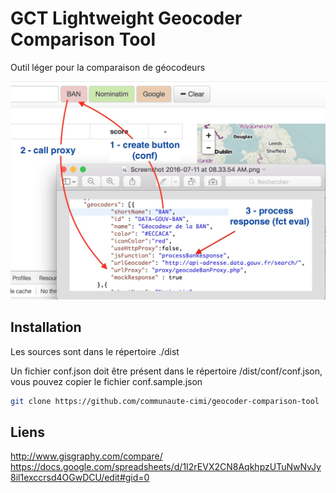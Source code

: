 # GCT Lightweight Geocoder Comparison Tool

Outil léger pour la comparaison de géocodeurs

<img src="/doc/img/gct_sinematic.jpg" width="700">

## Installation

Les sources sont dans le répertoire ./dist

Un fichier conf.json doit être présent dans le répertoire /dist/conf/conf.json, vous pouvez copier le fichier conf.sample.json

```sh
git clone https://github.com/communaute-cimi/geocoder-comparison-tool
```


## Liens

http://www.gisgraphy.com/compare/
https://docs.google.com/spreadsheets/d/1I2rEVX2CN8AqkhpzUTuNwNvJy8il1exccrsd4OGwDCU/edit#gid=0


